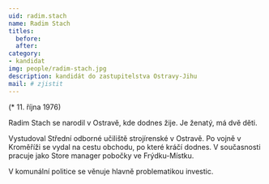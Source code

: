 ```yaml
---
uid: radim.stach
name: Radim Stach
titles:
  before: 
  after: 
category:
- kandidat 
img: people/radim-stach.jpg
description: kandidát do zastupitelstva Ostravy-Jihu
mail: # zjistit
---
```


(* 11. října 1976)

Radim Stach se narodil v Ostravě, kde dodnes žije. Je ženatý, má dvě děti.

Vystudoval Střední odborné učiliště strojírenské v Ostravě. Po vojně v Kroměříži se vydal na cestu obchodu, po které kráčí dodnes. V současnosti pracuje jako Store manager pobočky ve Frýdku-Místku.

V komunální politice se věnuje hlavně problematikou investic.

